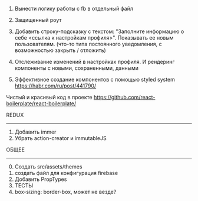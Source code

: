 1. Вынести логику работы с fb в отдельный файл

2. Защищенный роут

3. Добавить строку-подсказку c текстом: "Заполните информацию о себе <ссылка к настройкам профиля>".
   Показывать ее новым пользователям. (что-то типа постоянного уведомления, с возможностью закрыть / отложить)

4) Отслеживание изменений в настройках профиля. И рендеринг компоненты с новыми, сохраненными, данными

5. Эффективное создание компонентов с помощью styled system https://habr.com/ru/post/441790/

Чистый и красивый код в проекте https://github.com/react-boilerplate/react-boilerplate/

REDUX

---

1. Добавить immer
2. Убрать action-creator и immutableJS

ОБЩЕЕ

---

0. Создать src/assets/themes
1. создать файл для конфигурация firebase
2. Добавить PropTypes
3. ТЕСТЫ
4. box-sizing: border-box, может не везде?
